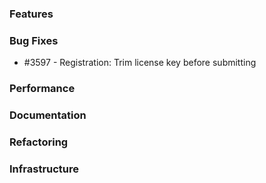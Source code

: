 ### Features 

### Bug Fixes

- #3597 - Registration: Trim license key before submitting

### Performance

### Documentation

### Refactoring

### Infrastructure
